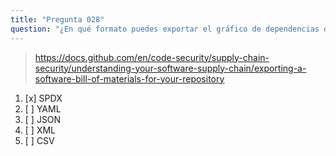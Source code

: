 ```yaml
---
title: "Pregunta 028"
question: "¿En qué formato puedes exportar el gráfico de dependencias de GitHub de tu repository?"
---
```



> https://docs.github.com/en/code-security/supply-chain-security/understanding-your-software-supply-chain/exporting-a-software-bill-of-materials-for-your-repository
1. [x] SPDX
1. [ ] YAML
1. [ ] JSON
1. [ ] XML
1. [ ] CSV
